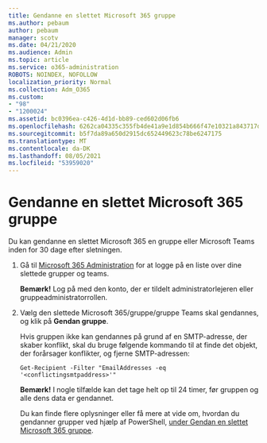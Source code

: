 ```yaml
---
title: Gendanne en slettet Microsoft 365 gruppe
ms.author: pebaum
author: pebaum
manager: scotv
ms.date: 04/21/2020
ms.audience: Admin
ms.topic: article
ms.service: o365-administration
ROBOTS: NOINDEX, NOFOLLOW
localization_priority: Normal
ms.collection: Adm_O365
ms.custom:
- "98"
- "1200024"
ms.assetid: bc0396ea-c426-4d1d-bb89-ced602d06fb6
ms.openlocfilehash: 6262ca04335c355fb4de41a9e1d854b666f47e10321a843717d6eb951c46cafd
ms.sourcegitcommit: b5f7da89a650d2915dc652449623c78be6247175
ms.translationtype: MT
ms.contentlocale: da-DK
ms.lasthandoff: 08/05/2021
ms.locfileid: "53959020"
---
```

# <a name="restore-a-deleted-microsoft-365-group"></a>Gendanne en slettet Microsoft 365 gruppe

Du kan gendanne en slettet Microsoft 365 en gruppe eller Microsoft Teams inden for 30 dage efter sletningen.

1. Gå til [Microsoft 365 Administration](https://aka.ms/RestoreDeletedGroup) for at logge på en liste over dine slettede grupper og teams.

    **Bemærk!** Log på med den konto, der er tildelt administratorlejeren eller gruppeadministratorrollen.

1. Vælg den slettede Microsoft 365/gruppe/gruppe Teams skal gendannes, og klik på **Gendan gruppe**.

    Hvis gruppen ikke kan gendannes på grund af en SMTP-adresse, der skaber konflikt, skal du bruge følgende kommando til at finde det objekt, der forårsager konflikter, og fjerne SMTP-adressen:

    `Get-Recipient -Filter "EmailAddresses -eq '<conflictingsmtpaddress>'"`

    **Bemærk!** I nogle tilfælde kan det tage helt op til 24 timer, før gruppen og alle dens data er gendannet.

    Du kan finde flere oplysninger eller få mere at vide om, hvordan du gendanner grupper ved hjælp af PowerShell, [under Gendan en slettet Microsoft 365 gruppe](https://go.microsoft.com/fwlink/?linkid=867802).
